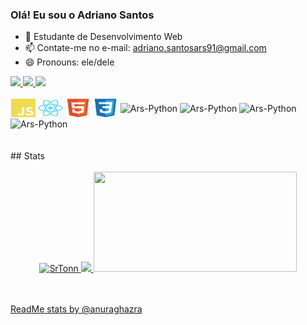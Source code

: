 ### Olá! Eu sou o Adriano Santos

- 🌱 Estudante de Desenvolvimento Web
- 📫 Contate-me no e-mail: adriano.santosars91@gmail.com
- 😄 Pronouns: ele/dele

<div>
  
  <a href="https://www.instagram.com/adriano.rsantos_/" target="_blank">
  <img src="https://img.shields.io/badge/-Instagram-%23E4405F?style=for-the-badge&logo=instagram&logoColor=white" target="_blank">
  </a>

  <a href = "mailto: adriano.santosars91@gmail.com" target="_blank">
  <img src="https://img.shields.io/badge/-Gmail-%23333?style=for-the-badge&logo=gmail&logoColor=white" target="_blank">
  </a>

  <a href="https://www.linkedin.com/in/adrianorodrsantos/" target="_blank">
  <img src="https://img.shields.io/badge/-LinkedIn-%230077B5?style=for-the-badge&logo=linkedin&logoColor=white" target="_blank">
  </a> 
    
</div>
<div style="display: inline_block"><br>
  <img align="center" alt="Ars-Js" height="30" width="40" src="https://raw.githubusercontent.com/devicons/devicon/master/icons/javascript/javascript-plain.svg">
  <! – <img align="center" alt="Ars-Ts" height="30" width="40" src="https://raw.githubusercontent.com/devicons/devicon/master/icons/typescript/typescript-plain.svg">
  <img align="center" alt="Ars-React" height="30" width="40" src="https://raw.githubusercontent.com/devicons/devicon/master/icons/react/react-original.svg">
  <img align="center" alt="Ars-HTML" height="30" width="40" src="https://raw.githubusercontent.com/devicons/devicon/master/icons/html5/html5-original.svg">
  <img align="center" alt="Ars-CSS" height="30" width="40" src="https://raw.githubusercontent.com/devicons/devicon/master/icons/css3/css3-original.svg">
  <! - <img align="center" alt="Ars-Python" height="30" width="40" src="https://raw.githubusercontent.com/devicons/devicon/master/icons/python/python-original.svg">
  <img align="center" alt="Ars-Python" height="30" width="40" src="https://icongr.am/devicon/docker-original-wordmark.svg?size=128&color=050505">
  <img align="center" alt="Ars-Python" height="30" width="40" src="https://icongr.am/devicon/mysql-original-wordmark.svg?size=128&color=050505">
  <img align="center" alt="Ars-Python" height="30" width="40" src="https://icongr.am/devicon/nodejs-original.svg?size=128&color=050505">
  <! - <img align="center" alt="Ars-Python" height="30" width="40" src="https://icongr.am/devicon/nginx-original.svg?size=128&color=050505">
  <! - <img align="center" alt="Ars-Python" height="30" width="40" src="https://icongr.am/devicon/mongodb-original-wordmark.svg?size=128&color=050505">
  <! - <img align="center" alt="Ars-Python" height="30" width="40" src="https://icongr.am/devicon/angularjs-original.svg?size=128&color=050505">
  <img align="center" alt="Ars-Python" height="30" width="40" src="https://icongr.am/devicon/git-original.svg?size=128&color=currentColor">
  <! - <img align="center" alt="Ars-Csharp" height="30" width="40" src="https://raw.githubusercontent.com/devicons/devicon/master/icons/csharp/csharp-original.svg">
  <! - <img align="right" alt="Ars-pic" height="150" style="border-radius:50px;" src="https://media.discordapp.net/attachments/639956127056134178/890373478988013628/Publicacoes_Instagram_1_1.png?width=676&height=676">
</div>
  <br></br>
<div>
 ## Stats
 <br></br>
  <div align="center">
  <a href="https://github.com/adrianorsantos91">
  <img width=396 src="https://github-readme-streak-stats.herokuapp.com/?user=adrianorsantos91&theme=dracula&border=61dafb&hide_border=true#gh-dark-mode-only" alt="SrTonn" />
  <img height="160em" src="https://github-readme-stats.vercel.app/api?username=adrianorsantos91&show_icons=true&theme=dracula&include_all_commits=true&count_private=true"/>
  <img width=325 height="160em" src="https://github-readme-stats.vercel.app/api/top-langs/?username=adrianorsantos91&layout=compact&langs_count=7&theme=dracula"/>
</div>
  <br></br>
<p align="left">
  ReadMe stats by 
  <a target="_blank" href="https://github.com/anuraghazra/github-readme-stats"> @anuraghazra</a>
</p>
</div>
